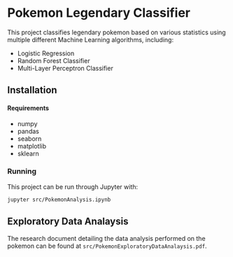 # Pokemon Legendary Classifier
This project classifies legendary pokemon based on various statistics using multiple different Machine Learning algorithms, including: 
 - Logistic Regression
 - Random Forest Classifier
 - Multi-Layer Perceptron Classifier
 
## Installation

#### Requirements
 - numpy
 - pandas
 - seaborn
 - matplotlib
 - sklearn
 
### Running
This project can be run through Jupyter with:
```bash
jupyter src/PokemonAnalysis.ipynb
```

## Exploratory Data Analaysis
The research document detailing the data analysis performed on the pokemon can be found at ```src/PokemonExploratoryDataAnalaysis.pdf```.
